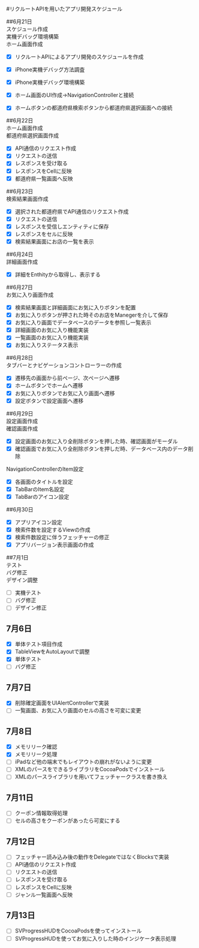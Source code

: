 #リクルートAPIを用いたアプリ開発スケジュール  

##6月21日  
スケジュール作成  
実機デバッグ環境構築  
ホーム画面作成  


- [x] リクルートAPIによるアプリ開発のスケジュールを作成  
- [x] iPhone実機デバッグ方法調査  
- [x] iPhone実機デバッグ環境構築  
- [x] ホーム画面のUI作成→NavigationControllerと接続  
- [x] ホームボタンの都道府県検索ボタンから都道府県選択画面への接続  


##6月22日  
ホーム画面作成  
都道府県選択画面作成   

- [x] API通信のリクエスト作成 
- [x] リクエストの送信
- [x] レスポンスを受け取る  
- [x] レスポンスをCellに反映  
- [x] 都道府県一覧画面へ反映  

##6月23日  
検索結果画面作成  

- [x] 選択された都道府県でAPI通信のリクエスト作成  
- [x] リクエストの送信  
- [x] レスポンスを受信しエンティティに保存  
- [x] レスポンスをセルに反映  
- [x] 検索結果画面にお店の一覧を表示  

##6月24日  
詳細画面作成  

- [x] 詳細をEnthityから取得し、表示する  

##6月27日  
お気に入り画面作成  

- [x] 検索結果画面と詳細画面にお気に入りボタンを配置  
- [x] お気に入りボタンが押された時そのお店をManegerを介して保存  
- [x] お気に入り画面でデータベースのデータを参照し一覧表示  
- [x] 詳細画面のお気に入り機能実装  
- [x] 一覧画面のお気に入り機能実装
- [x] お気に入りステータス表示  

##6月28日  
タブバーとナビゲーションコントローラーの作成  

- [x] 遷移先の画面から前ページ、次ページへ遷移  
- [x] ホームボタンでホームへ遷移  
- [x] お気に入りボタンでお気に入り画面へ遷移  
- [x] 設定ボタンで設定画面へ遷移  

##6月29日  
設定画面作成  
確認画面作成  

- [x] 設定画面のお気に入り全削除ボタンを押した時、確認画面がモーダル  
- [x] 確認画面でお気に入り全削除ボタンを押しだ時、データベース内のデータ削除  

NavigationControllerのItem設定  

- [x] 各画面のタイトルを設定  
- [x] TabBarのItem名設定  
- [x] TabBarのアイコン設定  

##6月30日  

- [x] アプリアイコン設定  
- [x] 検索件数を設定するViewの作成  
- [x] 検索件数設定に伴うフェッチャーの修正  
- [x] アプリバージョン表示画面の作成  
  
##7月1日  
テスト  
バグ修正  
デザイン調整  

- [ ] 実機テスト  
- [ ] バグ修正  
- [ ] デザイン修正  
  
## 7月6日  
- [x] 単体テスト項目作成  
- [x] TableViewをAutoLayoutで調整   
- [x] 単体テスト  
- [ ] バグ修正  
  
## 7月7日 
- [x] 削除確定画面をUIAlertControllerで実装  
- [ ] 一覧画面、お気に入り画面のセルの高さを可変に変更 
  
## 7月8日  
- [x] メモリリーク確認  
- [x] メモリリーク処理
- [ ] iPadなど他の端末でもレイアウトの崩れがないように変更  
- [ ] XMLのパースをできるライブラリをCocoaPodsでインストール  
- [ ] XMLのパースライブラリを用いてフェッチャークラスを書き換え  
  
## 7月11日  
- [ ] クーポン情報取得処理  
- [ ] セルの高さをクーポンがあったら可変にする  
  
## 7月12日  
- [ ] フェッチャー読み込み後の動作をDelegateではなくBlocksで実装   
- [ ] API通信のリクエスト作成 
- [ ] リクエストの送信
- [ ] レスポンスを受け取る  
- [ ] レスポンスをCellに反映  
- [ ] ジャンル一覧画面へ反映  
  
## 7月13日  
- [ ] SVProgressHUDをCocoaPodsを使ってインストール 
- [ ] SVProgressHUDを使ってお気に入りした時のインジケータ表示処理  
